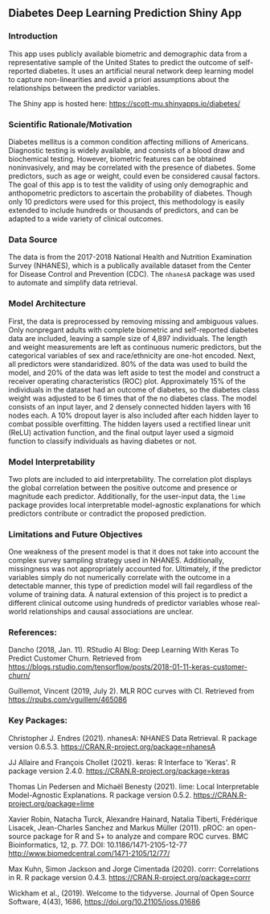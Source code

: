 ## Diabetes Deep Learning Prediction Shiny App

### Introduction

This app uses publicly available biometric and demographic data from a representative sample of the United States to predict the outcome of self-reported diabetes. It uses an artificial neural network deep learning model to capture non-linearities and avoid a priori assumptions about the relationships between the predictor variables. 

The Shiny app is hosted here: https://scott-mu.shinyapps.io/diabetes/

### Scientific Rationale/Motivation
Diabetes mellitus is a common condition affecting millions of Americans. Diagnostic testing is widely available, and consists of a blood draw and biochemical testing. However, biometric features can be obtained noninvasively, and may be correlated with the presence of diabetes. Some predictors, such as age or weight, could even be considered causal factors. The goal of this app is to test the validity of using only demographic and anthopometric predictors to ascertain the probability of diabetes. Though only 10 predictors were used for this project, this methodology is easily extended to include hundreds or thousands of predictors, and can be adapted to a wide variety of clinical outcomes.

### Data Source
The data is from the 2017-2018 National Health and Nutrition Examination Survey (NHANES), which is a publically available dataset from the Center for Disease Control and Prevention (CDC). The `nhanesA` package was used to automate and simplify data retrieval.

### Model Architecture
First, the data is preprocessed by removing missing and ambiguous values. Only nonpregant adults with complete biometric and self-reported diabetes data are included, leaving a sample size of 4,897 individuals. The length and weight measurements are left as continuous numeric predictors, but the categorical variables of sex and race/ethnicity are one-hot encoded. Next, all predictors were standaridized. 80% of the data was used to build the model, and 20% of the data was left aside to test the model and construct a receiver operating characteristics (ROC) plot. Approximately 15% of the individuals in the dataset had an outcome of diabetes, so the diabetes class weight was adjusted to be 6 times that of the no diabetes class.
The model consists of an input layer, and 2 densely connected hidden layers with 16 nodes each. A 10% dropout layer is also included after each hidden layer to combat possible overfitting. The hidden layers used a rectified linear unit (ReLU) activation function, and the final output layer used a sigmoid function to classify individuals as having diabetes or not.  

### Model Interpretability
Two plots are included to aid interpretability. The correlation plot displays the global correlation between the positive outcome and presence or magnitude each predictor. Additionally, for the user-input data, the `lime` package provides local interpretable model-agnostic explanations for which predictors contribute or contradict the proposed prediction.

### Limitations and Future Objectives
One weakness of the present model is that it does not take into account the complex survey sampling strategy used in NHANES. Additionally, missingness was not appropriately accounted for. Ultimately, if the predictor variables simply do not numerically correlate with the outcome in a detectable manner, this type of prediction model will fail regardless of the volume of training data. A natural extension of this project is to predict a different clinical outcome using hundreds of predictor variables whose real-world relationships and causal associations are unclear.

### References:
Dancho (2018, Jan. 11). RStudio AI Blog: Deep Learning With Keras To Predict Customer Churn. Retrieved from https://blogs.rstudio.com/tensorflow/posts/2018-01-11-keras-customer-churn/

Guillemot, Vincent (2019, July 2). MLR ROC curves with CI. Retrieved from https://rpubs.com/vguillem/465086

### Key Packages:
Christopher J. Endres (2021). nhanesA: NHANES Data Retrieval. R package version 0.6.5.3. https://CRAN.R-project.org/package=nhanesA

JJ Allaire and François Chollet (2021). keras: R Interface to 'Keras'. R package version 2.4.0. https://CRAN.R-project.org/package=keras

Thomas Lin Pedersen and Michaël Benesty (2021). lime: Local Interpretable Model-Agnostic Explanations. R package version 0.5.2. https://CRAN.R-project.org/package=lime

Xavier Robin, Natacha Turck, Alexandre Hainard, Natalia Tiberti, Frédérique Lisacek, Jean-Charles Sanchez and Markus Müller (2011). pROC: an open-source package for R and S+ to analyze and compare ROC curves. BMC Bioinformatics, 12, p. 77.  DOI: 10.1186/1471-2105-12-77 <http://www.biomedcentral.com/1471-2105/12/77/>

Max Kuhn, Simon Jackson and Jorge Cimentada (2020). corrr: Correlations in R. R package version 0.4.3. https://CRAN.R-project.org/package=corrr

Wickham et al., (2019). Welcome to the tidyverse. Journal of Open Source Software, 4(43), 1686, https://doi.org/10.21105/joss.01686
